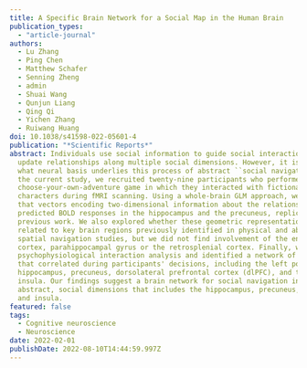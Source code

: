 ```yaml
---
title: A Specific Brain Network for a Social Map in the Human Brain
publication_types:
  - "article-journal"
authors:
  - Lu Zhang
  - Ping Chen
  - Matthew Schafer
  - Senning Zheng
  - admin
  - Shuai Wang
  - Qunjun Liang
  - Qing Qi
  - Yichen Zhang
  - Ruiwang Huang
doi: 10.1038/s41598-022-05601-4
publication: "*Scientific Reports*"
abstract: Individuals use social information to guide social interactions and to
  update relationships along multiple social dimensions. However, it is unclear
  what neural basis underlies this process of abstract ``social navigation''. In
  the current study, we recruited twenty-nine participants who performed a
  choose-your-own-adventure game in which they interacted with fictional
  characters during fMRI scanning. Using a whole-brain GLM approach, we found
  that vectors encoding two-dimensional information about the relationships
  predicted BOLD responses in the hippocampus and the precuneus, replicating
  previous work. We also explored whether these geometric representations were
  related to key brain regions previously identified in physical and abstract
  spatial navigation studies, but we did not find involvement of the entorhinal
  cortex, parahippocampal gyrus or the retrosplenial cortex. Finally, we used
  psychophysiological interaction analysis and identified a network of regions
  that correlated during participants' decisions, including the left posterior
  hippocampus, precuneus, dorsolateral prefrontal cortex (dlPFC), and the
  insula. Our findings suggest a brain network for social navigation in multiple
  abstract, social dimensions that includes the hippocampus, precuneus, dlPFC,
  and insula.
featured: false
tags:
  - Cognitive neuroscience
  - Neuroscience
date: 2022-02-01
publishDate: 2022-08-10T14:44:59.997Z
---
```

